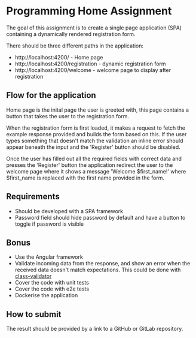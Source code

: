 # Programming Home Assignment
The goal of this assignment is to create a single page application (SPA) containing a dynamically rendered registration form.

There should be three different paths in the application:
* http://localhost:4200/ - Home page
* http://localhost:4200/registration - dynamic registration form
* http://localhost:4200/welcome - welcome page to display after registration

## Flow for the application
Home page is the inital page the user is greeted with, this page contains a button that takes the user to the registration form.

When the registration form is first loaded, it makes a request to fetch the example response provided and builds the form based on this. If the user types something that doesn't match the validation an inline error should appear beneath the input and the 'Register' button should be disabled.

Once the user has filled out all the required fields with correct data and presses the 'Register' button the application redirect the user to the welcome page where it shows a message 'Welcome $first_name!' where $first_name is replaced with the first name provided in the form.

## Requirements
* Should be developed with a SPA framework
* Password field should hide password by default and have a button to toggle if password is visible

## Bonus
* Use the Angular framework
* Validate incoming data from the response, and show an error when the received data doesn't match expectations. This could be done with [class-validator](https://github.com/typestack/class-validator)
* Cover the code with unit tests
* Cover the code with e2e tests
* Dockerise the application

## How to submit
The result should be provided by a link to a GitHub or GitLab repository.